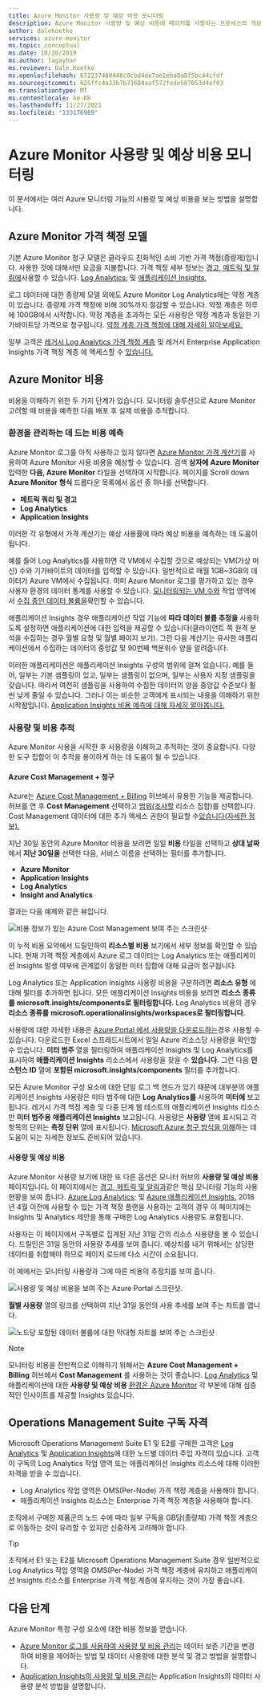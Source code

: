 ```yaml
---
title: Azure Monitor 사용량 및 예상 비용 모니터링
description: Azure Monitor 사용량 및 예상 비용에 페이지를 사용하는 프로세스의 개요를 참조하세요.
author: dalekoetke
services: azure-monitor
ms.topic: conceptual
ms.date: 10/28/2019
ms.author: lagayhar
ms.reviewer: Dale.Koetke
ms.openlocfilehash: 672237480448c0cbd4de7ae2eba8a6f5bc44cfdf
ms.sourcegitcommit: 625ffc4a23b7b71680aaf572fede507053d4ef03
ms.translationtype: MT
ms.contentlocale: ko-KR
ms.lasthandoff: 11/27/2021
ms.locfileid: "133176989"
---
```

# <a name="monitor-usage-and-estimated-costs-in-azure-monitor"></a>Azure Monitor 사용량 및 예상 비용 모니터링

이 문서에서는 여러 Azure 모니터링 기능의 사용량 및 예상 비용을 보는 방법을 설명합니다. 

## <a name="azure-monitor-pricing-model"></a>Azure Monitor 가격 책정 모델

기본 Azure Monitor 청구 모델은 클라우드 친화적인 소비 기반 가격 책정(종량제)입니다. 사용한 것에 대해서만 요금을 지불합니다. 가격 책정 세부 정보는 [경고, 메트릭 및 알림에](https://azure.microsoft.com/pricing/details/monitor/)사용할 수 있습니다. [Log Analytics](https://azure.microsoft.com/pricing/details/log-analytics/); 및 [애플리케이션 Insights.](https://azure.microsoft.com/pricing/details/application-insights/) 

로그 데이터에 대한 종량제 모델 외에도 Azure Monitor Log Analytics에는 약정 계층이 있습니다. 종량제 가격 책정에 비해 30%까지 절감할 수 있습니다. 약정 계층은 하루에 100GB에서 시작합니다. 약정 계층을 초과하는 모든 사용량은 약정 계층과 동일한 기가바이트당 가격으로 청구됩니다. [약정 계층 가격 책정에 대해 자세히 알아보세요.](https://azure.microsoft.com/pricing/details/monitor/)

일부 고객은 [레거시 Log Analytics 가격 책정 계층](logs/manage-cost-storage.md#legacy-pricing-tiers) 및 레거시 Enterprise Application Insights 가격 책정 계층 에 액세스할 수 [있습니다.](app/pricing.md#legacy-enterprise-per-node-pricing-tier) 

## <a name="azure-monitor-costs"></a>Azure Monitor 비용

비용을 이해하기 위한 두 가지 단계가 있습니다. 모니터링 솔루션으로 Azure Monitor 고려할 때 비용을 예측한 다음 배포 후 실제 비용을 추적합니다. 

### <a name="estimate-the-costs-to-manage-your-environment"></a>환경을 관리하는 데 드는 비용 예측

Azure Monitor 로그를 아직 사용하고 있지 않다면 [Azure Monitor 가격 계산기](https://azure.microsoft.com/pricing/calculator/?service=monitor)를 사용하여 Azure Monitor 사용 비용을 예상할 수 있습니다. 검색 **상자에** **Azure Monitor** 입력한 **다음, Azure Monitor** 타일을 선택하여 시작합니다. 페이지를 Scroll down **Azure Monitor** **형식** 드롭다운 목록에서 옵션 중 하나를 선택합니다.

- **메트릭 쿼리 및 경고**  
- **Log Analytics**
- **Application Insights**

이러한 각 유형에서 가격 계산기는 예상 사용률에 따라 예상 비용을 예측하는 데 도움이 됩니다.

예를 들어 Log Analytics를 사용하면 각 VM에서 수집할 것으로 예상되는 VM(가상 머신) 수와 기가바이트의 데이터를 입력할 수 있습니다. 일반적으로 매월 1GB~3GB의 데이터가 Azure VM에서 수집됩니다. 이미 Azure Monitor 로그를 평가하고 있는 경우 사용자 환경의 데이터 통계를 사용할 수 있습니다. [모니터링되는 VM 수와](logs/manage-cost-storage.md#understanding-nodes-sending-data) 작업 영역에서 [수집 중인 데이터 볼륨을](logs/manage-cost-storage.md#understanding-ingested-data-volume)확인할 수 있습니다.

애플리케이션 Insights 경우 애플리케이션 작업 기능에 **따라 데이터 볼륨 추정을** 사용하도록 설정하면 애플리케이션에 대한 입력을 제공할 수 있습니다(클라이언트 쪽 원격 분석을 수집하는 경우 월별 요청 및 월별 페이지 보기). 그런 다음 계산기는 유사한 애플리케이션에서 수집하는 데이터의 중앙값 및 90번째 백분위수 양을 알려줍니다. 

이러한 애플리케이션은 애플리케이션 Insights 구성의 범위에 걸쳐 있습니다. 예를 들어, 일부는 기본 샘플링이 있고, 일부는 샘플링이 없으며, 일부는 사용자 지정 샘플링을 갖습니다. 따라서 여전히 샘플링을 사용하여 수집한 데이터의 양을 중앙값 수준보다 훨씬 낮게 줄일 수 있습니다. 그러나 이는 비슷한 고객에게 표시되는 내용을 이해하기 위한 시작점입니다. [Application Insights 비용 예측에 대해 자세히 알아봅니다.](app/pricing.md#estimating-the-costs-to-manage-your-application)

### <a name="track-usage-and-costs"></a>사용량 및 비용 추적

Azure Monitor 사용을 시작한 후 사용량을 이해하고 추적하는 것이 중요합니다. 다양한 도구 집합이 이 추적을 용이하게 하는 데 도움이 될 수 있습니다. 

#### <a name="azure-cost-management--billing"></a>Azure Cost Management + 청구

Azure는 [Azure Cost Management + Billing](../cost-management-billing/costs/quick-acm-cost-analysis.md?toc=/azure/billing/TOC.json) 허브에서 유용한 기능을 제공합니다. 허브를 연 후 **Cost Management** 선택하고 [범위(조사할](../cost-management-billing/costs/understand-work-scopes.md) 리소스 집합)를 선택합니다. Cost Management 데이터에 대한 추가 액세스 권한이 필요할 수[있습니다(자세한 정보).](../cost-management-billing/costs/assign-access-acm-data.md)

지난 30일 동안의 Azure Monitor 비용을 보려면 일일 **비용** 타일을 선택하고 **상대 날짜** 에서 **지난 30일을** 선택한 다음, 서비스 이름을 선택하는 필터를 추가합니다.

- **Azure Monitor**
- **Application Insights**
- **Log Analytics**
- **Insight and Analytics**

결과는 다음 예제와 같은 뷰입니다.

![비용 정보가 있는 Azure Cost Management 보여 주는 스크린샷](./media/usage-estimated-costs/010.png)

이 누적 비용 요약에서 드릴인하여 **리소스별 비용** 보기에서 세부 정보를 확인할 수 있습니다. 현재 가격 책정 계층에서 Azure 로그 데이터는 Log Analytics 또는 애플리케이션 Insights 발생 여부에 관계없이 동일한 미터 집합에 대해 요금이 청구됩니다. 

Log Analytics 또는 Application Insights 사용량 비용을 구분하려면 **리소스 유형** 에 대해 필터를 추가하면 됩니다. 모든 애플리케이션 Insights 비용을 보려면 **리소스 종류를** **microsoft.insights/components로 필터링합니다.** Log Analytics 비용의 경우 **리소스 종류를** **microsoft.operationalinsights/workspaces로 필터링합니다.** 

사용량에 대한 자세한 내용은 [Azure Portal 에서 사용량을 다운로드하는](../cost-management-billing/understand/download-azure-daily-usage.md)경우 사용할 수 있습니다. 다운로드한 Excel 스프레드시트에서 일일 Azure 리소스당 사용량을 확인할 수 있습니다. **미터 범주** 열을 필터링하여 애플리케이션 Insights 및 Log Analytics를 표시하여 **애플리케이션 Insights** 리소스에서 사용량을 찾을 수 **있습니다.** 그런 다음 **인스턴스 ID** 열에 **포함된 microsoft.insights/components** 필터를 추가합니다. 

모든 Azure Monitor 구성 요소에 대한 단일 로그 백 엔드가 있기 때문에 대부분의 애플리케이션 Insights 사용량은 미터 범주에 대한 **Log Analytics를** 사용하여 **미터에** 보고됩니다. 레거시 가격 책정 계층 및 다중 단계 웹 테스트의 애플리케이션 Insights 리소스만 **미터 범주용** **애플리케이션 Insights** 보고됩니다. 사용량은 **사용량** 열에 표시되고 각 항목의 단위는 **측정 단위** 열에 표시됩니다. [Microsoft Azure 청구 방식을 이해](../cost-management-billing/understand/review-individual-bill.md)하는 데 도움이 되는 자세한 정보도 준비되어 있습니다. 

#### <a name="usage-and-estimated-costs"></a>사용량 및 예상 비용

Azure Monitor 사용량 보기에 대한 또 다른 옵션은 모니터 허브의 **사용량 및 예상 비용** 페이지입니다. 이 페이지에서는 [경고, 메트릭 및 알림과](https://azure.microsoft.com/pricing/details/monitor/)같은 핵심 모니터링 기능의 사용 현황을 보여 줍니다. [Azure Log Analytics;](https://azure.microsoft.com/pricing/details/log-analytics/) 및 [Azure 애플리케이션 Insights.](https://azure.microsoft.com/pricing/details/application-insights/) 2018년 4월 이전에 사용할 수 있는 가격 책정 플랜을 사용하는 고객의 경우 이 페이지에는 Insights 및 Analytics 제안을 통해 구매한 Log Analytics 사용량도 포함됩니다.

사용자는 이 페이지에서 구독별로 집계된 지난 31일 간의 리소스 사용량을 볼 수 있습니다. 드릴인은 31일 동안의 사용량 추세를 보여 줍니다. 예상치를 내기 위해서는 상당한 데이터를 취합해야 하므로 페이지 로드에 다소 시간이 소요됩니다.

이 예에서는 모니터링 사용량과 그에 따른 비용의 추정치를 보여 줍니다.

![사용량 및 예상 비용을 보여 주는 Azure Portal 스크린샷.](./media/usage-estimated-costs/001.png)

**월별 사용량** 열의 링크를 선택하여 지난 31일 동안의 사용 추세를 보여 주는 차트를 엽니다. 

![노드당 포함된 데이터 볼륨에 대한 막대형 차트를 보여 주는 스크린샷](./media/usage-estimated-costs/002.png)

> [!NOTE]
> 모니터링 비용을 전반적으로 이해하기 위해서는 **Azure Cost Management + Billing** 허브에서 **Cost Management** 를 사용하는 것이 좋습니다.  [Log Analytics](logs/manage-cost-storage.md#understand-your-usage-and-estimate-costs) 및 애플리케이션에 대한 **사용량 및 예상 비용** [환경은 Azure Monitor](app/pricing.md#understand-your-usage-and-estimate-costs) 각 부분에 대해 심층적인 인사이트를 제공할 Insights 있습니다.

## <a name="operations-management-suite-subscription-entitlements"></a>Operations Management Suite 구독 자격

Microsoft Operations Management Suite E1 및 E2를 구매한 고객은 [Log Analytics](https://www.microsoft.com/cloud-platform/operations-management-suite) 및 [Application Insights](app/pricing.md)에 대한 노드별 데이터 주입 자격이 있습니다. 고객이 구독의 Log Analytics 작업 영역 또는 애플리케이션 Insights 리소스에 대해 이러한 자격을 받을 수 있습니다. 

- Log Analytics 작업 영역은 OMS(Per-Node) 가격 책정 계층을 사용해야 합니다.
- 애플리케이션 Insights 리소스는 Enterprise 가격 책정 계층을 사용해야 합니다.

조직에서 구매한 제품군의 노드 수에 따라 일부 구독을 GB당(종량제) 가격 책정 계층으로 이동하는 것이 유리할 수 있지만 신중하게 고려해야 합니다.

> [!TIP]
> 조직에서 E1 또는 E2를 Microsoft Operations Management Suite 경우 일반적으로 Log Analytics 작업 영역을 OMS(Per-Node) 가격 책정 계층에 유지하고 애플리케이션 Insights 리소스를 Enterprise 가격 책정 계층에 유지하는 것이 가장 좋습니다. 
>

## <a name="next-steps"></a>다음 단계

Azure Monitor 특정 구성 요소에 대한 비용 정보를 얻습니다.

- [Azure Monitor 로그를 사용하여 사용량 및 비용 관리](logs/manage-cost-storage.md)는 데이터 보존 기간을 변경하여 비용을 제어하는 방법 및 데이터 사용량에 대한 분석 및 경고 방법을 설명합니다.
- [Application Insights의 사용량 및 비용 관리](app/pricing.md)는 Application Insights의 데이터 사용량 분석 방법을 설명합니다.
